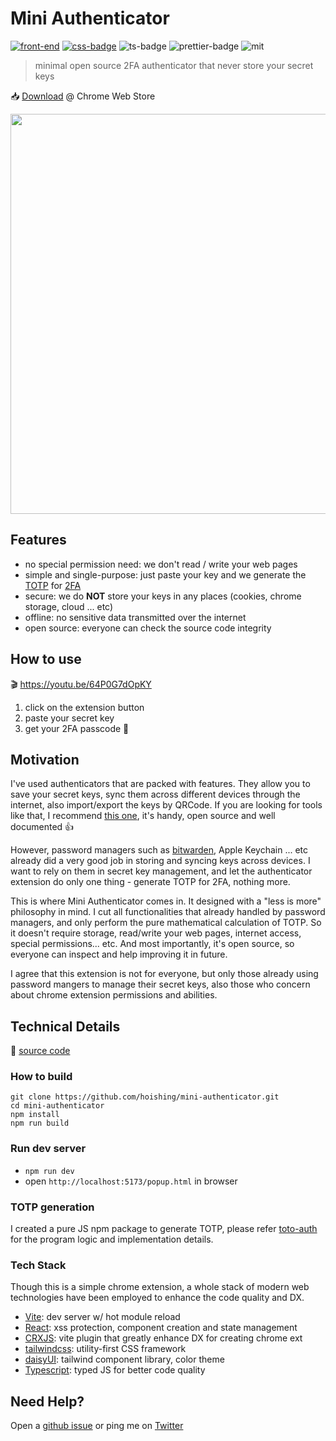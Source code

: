 # Mini Authenticator

[![front-end]][react] [![css-badge]][tailwindcss] ![ts-badge] ![prettier-badge] ![mit]

> minimal open source 2FA authenticator that never store your secret keys

📥 [Download] @ Chrome Web Store

<p><img src="https://i.imgur.com/62cgIKe.png" width="640" /></p>

[download]: https://bit.ly/3yDVq1N
[ts-badge]: https://img.shields.io/badge/%3C%2F%3E-TypeScript-blue
[front-end]: https://img.shields.io/badge/front--end-React-blue
[css-badge]: https://img.shields.io/badge/css-tailwind-blue
[mit]: https://img.shields.io/github/license/hoishing/mini-authenicator
[prettier-badge]: https://bit.ly/3YfuaRX

## Features

- no special permission need: we don't read / write your web pages
- simple and single-purpose: just paste your key and we generate the [TOTP](https://en.wikipedia.org/wiki/Time-based_one-time_password) for [2FA](https://en.wikipedia.org/wiki/Multi-factor_authentication)
- secure: we do **NOT** store your keys in any places (cookies, chrome storage, cloud ... etc)
- offline: no sensitive data transmitted over the internet
- open source: everyone can check the source code integrity

## How to use

🎬 https://youtu.be/64P0G7dOpKY

1. click on the extension button
2. paste your secret key
3. get your 2FA passcode 🎉

## Motivation

I've used authenticators that are packed with features. They allow you to save your secret keys, sync them across different devices through the internet, also import/export the keys by QRCode. If you are looking for tools like that, I recommend [this one](https://authenticator.cc/), it's handy, open source and well documented 👍

However, password managers such as [bitwarden](https://bitwarden.com), Apple Keychain ... etc already did a very good job in storing and syncing keys across devices. I want to rely on them in secret key management, and let the authenticator extension do only one thing - generate TOTP for 2FA, nothing more.

This is where Mini Authenticator comes in. It designed with a "less is more" philosophy in mind. I cut all functionalities that already handled by password managers, and only perform the pure mathematical calculation of TOTP. So it doesn't require storage, read/write your web pages, internet access, special permissions... etc. And most importantly, it's open source, so everyone can inspect and help improving it in future.

I agree that this extension is not for everyone, but only those already using password mangers to manage their secret keys, also those who concern about chrome extension permissions and abilities.

## Technical Details

🔗 [source code](https://github.com/hoishing/mini-authenticator)

### How to build

```shell
git clone https://github.com/hoishing/mini-authenticator.git
cd mini-authenticator
npm install
npm run build
```

### Run dev server

- `npm run dev`
- open `http://localhost:5173/popup.html` in browser

### TOTP generation

I created a pure JS npm package to generate TOTP, please refer [toto-auth](https://github.com/hoishing/totp-auth) for the program logic and implementation details.

### Tech Stack

Though this is a simple chrome extension, a whole stack of modern web technologies have been employed to enhance the code quality and DX.

- [Vite](https://vitejs.dev): dev server w/ hot module reload
- [React]: xss protection, component creation and state management
- [CRXJS](https://crxjs.dev/vite-plugin): vite plugin that greatly enhance DX for creating chrome ext
- [tailwindcss]: utility-first CSS framework
- [daisyUI](https://daisyui.com): tailwind component library, color theme
- [Typescript](https://www.typescriptlang.org/): typed JS for better code quality

## Need Help?

Open a [github issue](https://github.com/hoishing/mini-authenticator/issues) or ping me on [Twitter](https://twitter.com/hoishing)

[react]: https://reactjs.org
[tailwindcss]: https://tailwindcss.com
